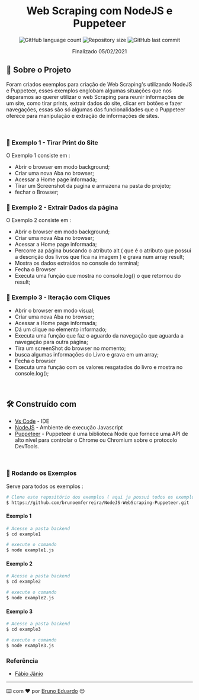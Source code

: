 <!-- ************************************* Título ********************************************* -->
<h1 align="center"> Web Scraping com NodeJS e Puppeteer </h1>

<!-- ************************************* Baadges ********************************************* -->
<p align="center">
  <img alt="GitHub language count" src="https://img.shields.io/github/languages/count/brunoemferreira/NodeJS-WebScraping-Puppeteer?color=%2304D361">
  <img alt="Repository size" src="https://img.shields.io/github/repo-size/brunoemferreira/NodeJS-WebScraping-Puppeteer">
  <img alt="GitHub last commit" src="https://img.shields.io/github/last-commit/brunoemferreira/NodeJS-WebScraping-Puppeteer">
</p>

<p align="center" > Finalizado 05/02/2021 </p> 

## 🚀 Sobre o Projeto

Foram criados exemplos para criação de Web Scraping's utilizando NodeJS e Puppeteer, esses exemplos englobam algumas situações que nos deparamos ao querer utilizar o web Scraping para reunir informações de um site, como tirar prints, extrair dados do site, clicar em botões e fazer navegações, essas são só algumas das funcionalidades que o Puppeteer oferece para manipulação e extração de informações de sites.   

</br>
<h3> 📗 Exemplo 1  - Tirar Print do Site </h3>

O Exemplo 1 consiste em : 
 * Abrir o browser em modo background;
 * Criar uma nova Aba no browser;
 * Acessar a Home page informada;   
 * Tirar um Screenshot da pagina e armazena na pasta do projeto;
 * fechar o Browser; 

<h3> 📕 Exemplo 2 - Extrair Dados da página </h3>

O Exemplo 2 consiste em : 
 * Abrir o browser em modo background;
 * Criar uma nova Aba no browser;
 * Acessar a Home page informada;  
 * Percorre aa página buscando o atributo alt ( que é o atributo que possui a descrição dos livros que fica na imagem ) e grava num array result; 
 * Mostra os dados extraídos no console do terminal;
 * Fecha o Browser
 * Executa uma função que mostra no console.log() o que retornou do result;

<h3> 📙 Exemplo 3 - Iteração com Cliques </h3>

 * Abrir o browser em modo visual;
 * Criar uma nova Aba no browser;
 * Acessar a Home page informada;  
 * Dá um clique no elemento informado;
 * Executa uma função que faz o aguardo da navegação que aguarda a navegação para outra página;  
 * Tira um screenShot do browser no momento;
 * busca algumas informações do Livro e grava em um array;
 * Fecha o browser
 * Executa uma função com os valores resgatados do livro e mostra no console.log();

</br>

## 🛠️ Construído com

* [Vs Code](https://code.visualstudio.com/) - IDE
* [NodeJS](https://nodejs.org/en/) - Ambiente de execução Javascript
* [Puppeteer](https://pptr.dev/) - Puppeteer é uma biblioteca Node que fornece uma API de alto nível para controlar o Chrome ou Chromium sobre o protocolo DevTools.

</br>

<h3> 🎲 Rodando os Exemplos</h3>

Serve para todos os exemplos : 

```bash
# Clone este repositório dos exemplos ( aqui ja possui todos os exemplos )
$ https://github.com/brunoemferreira/NodeJS-WebScraping-Puppeteer.git
```

<h4>Exemplo 1</h4>

```bash
# Acesse a pasta backend
$ cd example1

# execute o comando
$ node example1.js
```

<h4>Exemplo 2</h4>

```bash
# Acesse a pasta backend
$ cd example2

# execute o comando
$ node example2.js
```

<h4>Exemplo 3</h4>

```bash
# Acesse a pasta backend
$ cd example3

# execute o comando
$ node example3.js
```

<h3>Referência</h3>

* [Fábio Jânio](https://medium.com/@fabiojanio/node-js-web-scraping-com-puppeteer-29dd974eb042)



---
⌨️ com ❤️ por [Bruno Eduardo](https://gist.github.com/brunoemferreira) 😊
